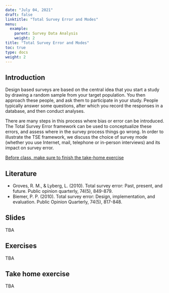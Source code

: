 ```yaml
---
date: "July 04, 2021"
draft: false
linktitle: "Total Survey Error and Modes"
menu:
  example:
    parent: Survey Data Analysis
    weight: 2
title: "Total Survey Error and Modes"
toc: true
type: docs
weight: 2
---
```


## Introduction

Design based surveys are based on the central idea that you start a study by drawing a random sample from your target population. You then approach these people, and ask them to participate in your study. People typically answer some questions, after which you record the responses in a database, and then conduct analyses.

There are many steps in this process where bias or error can be introduced. The Total Survey Error framework can be used to conceptualize these errors, and assess where in the survey process things go wrong. In order to illustrate the TSE framework, we discuss the choice of survey mode (whether you use Internet, mail, telephone or in-person interviews) and its impact on survey error.

<ins>Before class, make sure to finish the take-home exercise</ins>

## Literature

- Groves, R. M., & Lyberg, L. (2010). Total survey error: Past, present, and future. Public opinion quarterly, 74(5), 849-879.
- Biemer, P. P. (2010). Total survey error: Design, implementation, and evaluation. Public Opinion Quarterly, 74(5), 817-848.

## Slides

TBA

## Exercises

TBA

## Take home exercise

TBA
